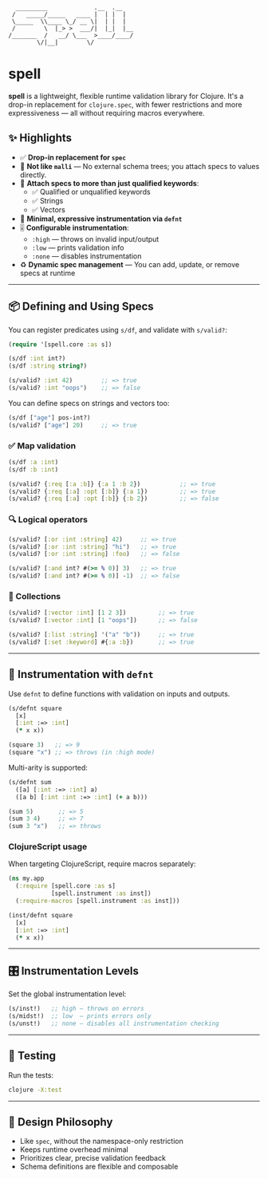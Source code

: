 ```
  _________             .__  .__
 /   _____/_____   ____ |  | |  |
 \_____  \\____ \_/ __ \|  | |  |
 /        \  |_> >  ___/|  |_|  |__
/_______  /   __/ \___  >____/____/
        \/|__|        \/
```

# spell

**spell** is a lightweight, flexible runtime validation library for Clojure. It's a drop-in replacement for `clojure.spec`, with fewer restrictions and more expressiveness — all without requiring macros everywhere.

## ✨ Highlights

- ✅ **Drop-in replacement for `spec`**
- 🚫 **Not like `malli`** — No external schema trees; you attach specs to values directly.
- 🔗 **Attach specs to more than just qualified keywords**:
  - ✅ Qualified or unqualified keywords
  - ✅ Strings
  - ✅ Vectors
- 🔧 **Minimal, expressive instrumentation via `defnt`**
- 🎚️ **Configurable instrumentation**:
  - `:high` — throws on invalid input/output
  - `:low` — prints validation info
  - `:none` — disables instrumentation
- ♻️ **Dynamic spec management** — You can add, update, or remove specs at runtime

---

## 📦 Defining and Using Specs

You can register predicates using `s/df`, and validate with `s/valid?`:

```clojure
(require '[spell.core :as s])

(s/df :int int?)
(s/df :string string?)

(s/valid? :int 42)        ;; => true
(s/valid? :int "oops")    ;; => false
```

You can define specs on strings and vectors too:

```clojure
(s/df ["age"] pos-int?)
(s/valid? ["age"] 20)     ;; => true
```

### ✅ Map validation

```clojure
(s/df :a :int)
(s/df :b :int)

(s/valid? {:req [:a :b]} {:a 1 :b 2})           ;; => true
(s/valid? {:req [:a] :opt [:b]} {:a 1})         ;; => true
(s/valid? {:req [:a] :opt [:b]} {:b 2})         ;; => false
```

### 🔍 Logical operators

```clojure
(s/valid? [:or :int :string] 42)     ;; => true
(s/valid? [:or :int :string] "hi")   ;; => true
(s/valid? [:or :int :string] :foo)   ;; => false

(s/valid? [:and int? #(>= % 0)] 3)   ;; => true
(s/valid? [:and int? #(>= % 0)] -1)  ;; => false
```

### 🧺 Collections

```clojure
(s/valid? [:vector :int] [1 2 3])         ;; => true
(s/valid? [:vector :int] [1 "oops"])      ;; => false

(s/valid? [:list :string] '("a" "b"))     ;; => true
(s/valid? [:set :keyword] #{:a :b})       ;; => true
```

---

## 🔁 Instrumentation with `defnt`

Use `defnt` to define functions with validation on inputs and outputs.

```clojure
(s/defnt square
  [x]
  [:int :=> :int]
  (* x x))

(square 3)   ;; => 9
(square "x") ;; => throws (in :high mode)
```

Multi-arity is supported:

```clojure
(s/defnt sum
  ([a] [:int :=> :int] a)
  ([a b] [:int :int :=> :int] (+ a b)))

(sum 5)       ;; => 5
(sum 3 4)     ;; => 7
(sum 3 "x")   ;; => throws
```

### ClojureScript usage

When targeting ClojureScript, require macros separately:

```clojure
(ns my.app
  (:require [spell.core :as s]
            [spell.instrument :as inst])
  (:require-macros [spell.instrument :as inst]))

(inst/defnt square
  [x]
  [:int :=> :int]
  (* x x))
```

---

## 🎛️ Instrumentation Levels

Set the global instrumentation level:

```clojure
(s/inst!)   ;; high — throws on errors
(s/midst!)  ;; low  — prints errors only
(s/unst!)   ;; none — disables all instrumentation checking
```

---

## 🧪 Testing

Run the tests:

```bash
clojure -X:test
```

---

## 🧠 Design Philosophy

- Like `spec`, without the namespace-only restriction
- Keeps runtime overhead minimal
- Prioritizes clear, precise validation feedback
- Schema definitions are flexible and composable

